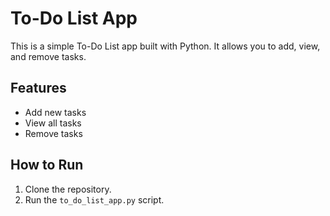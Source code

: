 # To-Do List App

This is a simple To-Do List app built with Python. It allows you to add, view, and remove tasks.

## Features
- Add new tasks
- View all tasks
- Remove tasks

## How to Run
1. Clone the repository.
2. Run the `to_do_list_app.py` script.
